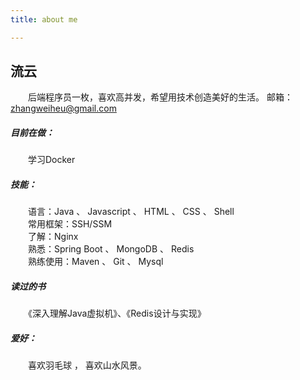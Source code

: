 ```yaml
---
title: about me

---
```


##  流云  

　　后端程序员一枚，喜欢高并发，希望用技术创造美好的生活。
邮箱：zhangweiheu@gmail.com

    
#####  目前在做： 
 
　　学习Docker
    
##### 技能：  

　　语言：Java 、 Javascript 、 HTML 、 CSS  、 Shell  
　　常用框架：SSH/SSM  
　　了解：Nginx  
　　熟悉：Spring Boot 、 MongoDB 、 Redis  
　　熟练使用：Maven 、 Git 、 Mysql

#####  读过的书  
    
　　《深入理解Java虚拟机》、《Redis设计与实现》
    
##### 爱好：  
　　喜欢羽毛球 ， 喜欢山水风景。










<audio autoplay="autoplay">
<source src="http://7xo04n.com1.z0.glb.clouddn.com/Shane%20Filan%20-%20Everytime.mp3" type="audio/mpeg" />
Your browser does not support the audio element.
</audio>
